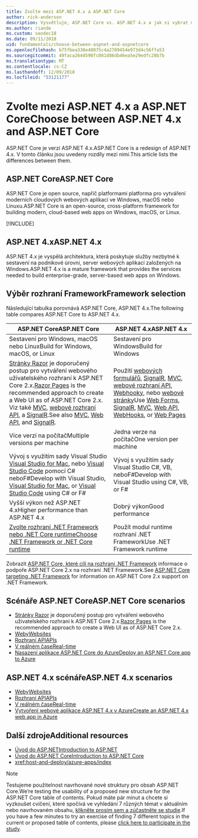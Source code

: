 ```yaml
---
title: Zvolte mezi ASP.NET 4.x a ASP.NET Core
author: rick-anderson
description: Vysvětluje, ASP.NET Core vs. ASP.NET 4.x a jak si vybrat mezi nimi.
ms.author: riande
ms.custom: seodec18
ms.date: 09/11/2018
uid: fundamentals/choose-between-aspnet-and-aspnetcore
ms.openlocfilehash: b75fbea330e48075c4a2789454e973d4c56ffa53
ms.sourcegitcommit: 49faca2644590fc081d86db46ea5e29edfc28b7b
ms.translationtype: MT
ms.contentlocale: cs-CZ
ms.lasthandoff: 12/09/2018
ms.locfileid: "53121177"
---
```

# <a name="choose-between-aspnet-4x-and-aspnet-core"></a><span data-ttu-id="ef459-103">Zvolte mezi ASP.NET 4.x a ASP.NET Core</span><span class="sxs-lookup"><span data-stu-id="ef459-103">Choose between ASP.NET 4.x and ASP.NET Core</span></span>

<span data-ttu-id="ef459-104">ASP.NET Core je verzí ASP.NET 4.x.</span><span class="sxs-lookup"><span data-stu-id="ef459-104">ASP.NET Core is a redesign of ASP.NET 4.x.</span></span> <span data-ttu-id="ef459-105">V tomto článku jsou uvedeny rozdíly mezi nimi.</span><span class="sxs-lookup"><span data-stu-id="ef459-105">This article lists the differences between them.</span></span>

## <a name="aspnet-core"></a><span data-ttu-id="ef459-106">ASP.NET Core</span><span class="sxs-lookup"><span data-stu-id="ef459-106">ASP.NET Core</span></span>

<span data-ttu-id="ef459-107">ASP.NET Core je open source, napříč platformami platforma pro vytváření moderních cloudových webových aplikací ve Windows, macOS nebo Linuxu.</span><span class="sxs-lookup"><span data-stu-id="ef459-107">ASP.NET Core is an open-source, cross-platform framework for building modern, cloud-based web apps on Windows, macOS, or Linux.</span></span>

[!INCLUDE[](~/includes/benefits.md)]

## <a name="aspnet-4x"></a><span data-ttu-id="ef459-108">ASP.NET 4.x</span><span class="sxs-lookup"><span data-stu-id="ef459-108">ASP.NET 4.x</span></span>

<span data-ttu-id="ef459-109">ASP.NET 4.x je vyspělá architektura, která poskytuje služby nezbytné k sestavení na podnikové úrovni, server webových aplikací založených na Windows.</span><span class="sxs-lookup"><span data-stu-id="ef459-109">ASP.NET 4.x is a mature framework that provides the services needed to build enterprise-grade, server-based web apps on Windows.</span></span>

## <a name="framework-selection"></a><span data-ttu-id="ef459-110">Výběr rozhraní Framework</span><span class="sxs-lookup"><span data-stu-id="ef459-110">Framework selection</span></span>

<span data-ttu-id="ef459-111">Následující tabulka porovnává ASP.NET Core, ASP.NET 4.x.</span><span class="sxs-lookup"><span data-stu-id="ef459-111">The following table compares ASP.NET Core to ASP.NET 4.x.</span></span>

| <span data-ttu-id="ef459-112">ASP.NET Core</span><span class="sxs-lookup"><span data-stu-id="ef459-112">ASP.NET Core</span></span> | <span data-ttu-id="ef459-113">ASP.NET 4.x</span><span class="sxs-lookup"><span data-stu-id="ef459-113">ASP.NET 4.x</span></span> |
|---|---|
|<span data-ttu-id="ef459-114">Sestavení pro Windows, macOS nebo Linux</span><span class="sxs-lookup"><span data-stu-id="ef459-114">Build for Windows, macOS, or Linux</span></span>|<span data-ttu-id="ef459-115">Sestavení pro Windows</span><span class="sxs-lookup"><span data-stu-id="ef459-115">Build for Windows</span></span>|
|<span data-ttu-id="ef459-116">[Stránky Razor](xref:razor-pages/index) je doporučený postup pro vytváření webového uživatelského rozhraní k ASP.NET Core 2.x.</span><span class="sxs-lookup"><span data-stu-id="ef459-116">[Razor Pages](xref:razor-pages/index) is the recommended approach to create a Web UI as of ASP.NET Core 2.x.</span></span> <span data-ttu-id="ef459-117">Viz také [MVC](xref:mvc/overview), [webové rozhraní API](xref:tutorials/first-web-api), a [SignalR](xref:signalr/introduction).</span><span class="sxs-lookup"><span data-stu-id="ef459-117">See also [MVC](xref:mvc/overview), [Web API](xref:tutorials/first-web-api), and [SignalR](xref:signalr/introduction).</span></span>|<span data-ttu-id="ef459-118">Použití [webových formulářů](/aspnet/web-forms), [SignalR](/aspnet/signalr), [MVC](/aspnet/mvc), [webové rozhraní API](/aspnet/web-api/), [Webhooky](/aspnet/webhooks/), nebo [webové stránky](/aspnet/web-pages)</span><span class="sxs-lookup"><span data-stu-id="ef459-118">Use [Web Forms](/aspnet/web-forms), [SignalR](/aspnet/signalr), [MVC](/aspnet/mvc), [Web API](/aspnet/web-api/), [WebHooks](/aspnet/webhooks/), or [Web Pages](/aspnet/web-pages)</span></span>|
|<span data-ttu-id="ef459-119">Více verzí na počítač</span><span class="sxs-lookup"><span data-stu-id="ef459-119">Multiple versions per machine</span></span>|<span data-ttu-id="ef459-120">Jedna verze na počítač</span><span class="sxs-lookup"><span data-stu-id="ef459-120">One version per machine</span></span>|
|<span data-ttu-id="ef459-121">Vývoj s využitím sady Visual Studio [Visual Studio for Mac](https://www.visualstudio.com/vs/visual-studio-mac/), nebo [Visual Studio Code](https://code.visualstudio.com/) pomocí C# neboF#</span><span class="sxs-lookup"><span data-stu-id="ef459-121">Develop with Visual Studio, [Visual Studio for Mac](https://www.visualstudio.com/vs/visual-studio-mac/), or [Visual Studio Code](https://code.visualstudio.com/) using C# or F#</span></span>|<span data-ttu-id="ef459-122">Vývoj s využitím sady Visual Studio C#, VB, neboF#</span><span class="sxs-lookup"><span data-stu-id="ef459-122">Develop with Visual Studio using C#, VB, or F#</span></span>|
|<span data-ttu-id="ef459-123">Vyšší výkon než ASP.NET 4.x</span><span class="sxs-lookup"><span data-stu-id="ef459-123">Higher performance than ASP.NET 4.x</span></span>|<span data-ttu-id="ef459-124">Dobrý výkon</span><span class="sxs-lookup"><span data-stu-id="ef459-124">Good performance</span></span>|
|[<span data-ttu-id="ef459-125">Zvolte rozhraní .NET Framework nebo .NET Core runtime</span><span class="sxs-lookup"><span data-stu-id="ef459-125">Choose .NET Framework or .NET Core runtime</span></span>](/dotnet/standard/choosing-core-framework-server)|<span data-ttu-id="ef459-126">Použít modul runtime rozhraní .NET Framework</span><span class="sxs-lookup"><span data-stu-id="ef459-126">Use .NET Framework runtime</span></span>|

<span data-ttu-id="ef459-127">Zobrazit [ASP.NET Core, které cílí na rozhraní .NET Framework](xref:index#target-framework) informace o podpoře ASP.NET Core 2.x na rozhraní .NET Framework.</span><span class="sxs-lookup"><span data-stu-id="ef459-127">See [ASP.NET Core targeting .NET Framework](xref:index#target-framework) for information on ASP.NET Core 2.x support on .NET Framework.</span></span>

## <a name="aspnet-core-scenarios"></a><span data-ttu-id="ef459-128">Scénáře ASP.NET Core</span><span class="sxs-lookup"><span data-stu-id="ef459-128">ASP.NET Core scenarios</span></span>

* <span data-ttu-id="ef459-129">[Stránky Razor](xref:razor-pages/index) je doporučený postup pro vytváření webového uživatelského rozhraní k ASP.NET Core 2.x.</span><span class="sxs-lookup"><span data-stu-id="ef459-129">[Razor Pages](xref:razor-pages/index) is the recommended approach to create a Web UI as of ASP.NET Core 2.x.</span></span>
* [<span data-ttu-id="ef459-130">Weby</span><span class="sxs-lookup"><span data-stu-id="ef459-130">Websites</span></span>](xref:tutorials/first-mvc-app/index)
* [<span data-ttu-id="ef459-131">Rozhraní API</span><span class="sxs-lookup"><span data-stu-id="ef459-131">APIs</span></span>](xref:tutorials/first-web-api)
* [<span data-ttu-id="ef459-132">V reálném čase</span><span class="sxs-lookup"><span data-stu-id="ef459-132">Real-time</span></span>](xref:signalr/index)
* [<span data-ttu-id="ef459-133">Nasazení aplikace ASP.NET Core do Azure</span><span class="sxs-lookup"><span data-stu-id="ef459-133">Deploy an ASP.NET Core app to Azure</span></span>](/azure/app-service/app-service-web-get-started-dotnet)

## <a name="aspnet-4x-scenarios"></a><span data-ttu-id="ef459-134">ASP.NET 4.x scénáře</span><span class="sxs-lookup"><span data-stu-id="ef459-134">ASP.NET 4.x scenarios</span></span>

* [<span data-ttu-id="ef459-135">Weby</span><span class="sxs-lookup"><span data-stu-id="ef459-135">Websites</span></span>](/aspnet/mvc)
* [<span data-ttu-id="ef459-136">Rozhraní API</span><span class="sxs-lookup"><span data-stu-id="ef459-136">APIs</span></span>](/aspnet/web-api)
* [<span data-ttu-id="ef459-137">V reálném čase</span><span class="sxs-lookup"><span data-stu-id="ef459-137">Real-time</span></span>](/aspnet/signalr)
* [<span data-ttu-id="ef459-138">Vytvoření webové aplikace ASP.NET 4.x v Azure</span><span class="sxs-lookup"><span data-stu-id="ef459-138">Create an ASP.NET 4.x web app in Azure</span></span>](/azure/app-service/app-service-web-get-started-dotnet-framework)

## <a name="additional-resources"></a><span data-ttu-id="ef459-139">Další zdroje</span><span class="sxs-lookup"><span data-stu-id="ef459-139">Additional resources</span></span>

* [<span data-ttu-id="ef459-140">Úvod do ASP.NET</span><span class="sxs-lookup"><span data-stu-id="ef459-140">Introduction to ASP.NET</span></span>](/aspnet/overview)
* [<span data-ttu-id="ef459-141">Úvod do ASP.NET Core</span><span class="sxs-lookup"><span data-stu-id="ef459-141">Introduction to ASP.NET Core</span></span>](xref:index)
* <xref:host-and-deploy/azure-apps/index>

> [!NOTE]
> <span data-ttu-id="ef459-142">Testujeme použitelnost navrhované nové struktury pro obsah ASP.NET Core.</span><span class="sxs-lookup"><span data-stu-id="ef459-142">We’re testing the usability of a proposed new structure for the ASP.NET Core table of contents.</span></span>  <span data-ttu-id="ef459-143">Pokud máte pár minut a chcete si vyzkoušet cvičení, které spočívá ve vyhledání 7 různých témat v aktuálním nebo navrhovaném obsahu, [klikněte prosím sem a zúčastněte se studie](https://dpk4xbh5.optimalworkshop.com/treejack/aa11wn82).</span><span class="sxs-lookup"><span data-stu-id="ef459-143">If you have a few minutes to try an exercise of finding 7 different topics in the current or proposed table of contents, please [click here to participate in the study](https://dpk4xbh5.optimalworkshop.com/treejack/aa11wn82).</span></span>
